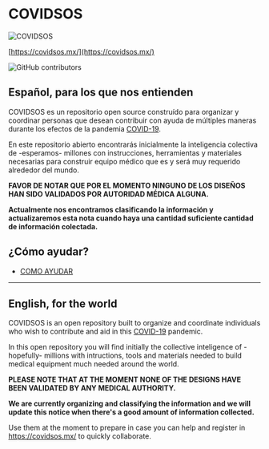 # COVIDSOS

![COVIDSOS](./covidsos.png)

[https://covidsos.mx/](https://covidsos.mx/)

![GitHub contributors](https://img.shields.io/github/contributors/covidsosmx/covidsos)

## Español, para los que nos entienden

COVIDSOS es un repositorio open source construído para organizar y coordinar personas que desean contribuir con ayuda de múltiples maneras durante los efectos de la pandemia [COVID-19](https://www.who.int/es/emergencies/diseases/novel-coronavirus-2019).

En este repositorio abierto encontrarás inicialmente la inteligencia colectiva de -esperamos- millones con instrucciones, herramientas y materiales necesarias para construir equipo médico que es y será muy requerido alrededor del mundo.

**FAVOR DE NOTAR QUE POR EL MOMENTO NINGUNO DE LOS DISEÑOS HAN SIDO VALIDADOS POR AUTORIDAD MÉDICA ALGUNA.**

**Actualmente nos encontramos clasificando la información y actualizaremos esta nota cuando haya una cantidad suficiente cantidad de información colectada.**

## ¿Cómo ayudar?

- [COMO AYUDAR](/help/es/index.md)

---

## English, for the world

COVIDSOS is an open repository built to organize and coordinate individuals who wish to contribute and aid in this [COVID-19](https://www.who.int/emergencies/diseases/novel-coronavirus-2019) pandemic. 

In this open repository you will find initially the collective inteligence of -hopefully- millions with intructions, tools and materials needed to build medical equipment much needed around the world.

**PLEASE NOTE THAT AT THE MOMENT NONE OF THE DESIGNS HAVE BEEN VALIDATED BY ANY MEDICAL AUTHORITY.**

**We are currently organizing and classifying the information and we will update this notice when there's a good amount of information collected.**

Use them at the moment to prepare in case you can help and register in https://covidsos.mx/ to quickly collaborate.

